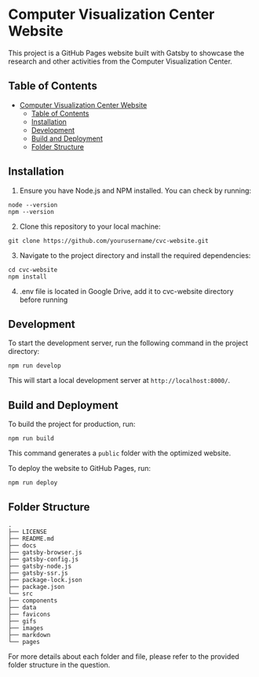 # Computer Visualization Center Website

This project is a GitHub Pages website built with Gatsby to showcase the research and other activities from the Computer Visualization Center.

## Table of Contents

- [Computer Visualization Center Website](#computer-visualization-center-website)
  - [Table of Contents](#table-of-contents)
  - [Installation](#installation)
  - [Development](#development)
  - [Build and Deployment](#build-and-deployment)
  - [Folder Structure](#folder-structure)

## Installation

1. Ensure you have Node.js and NPM installed. You can check by running:

```
node --version
npm --version
```

2. Clone this repository to your local machine:

```
git clone https://github.com/yourusername/cvc-website.git
```

3. Navigate to the project directory and install the required dependencies:

```
cd cvc-website
npm install
```

4. .env file is located in Google Drive, add it to cvc-website directory before running

## Development

To start the development server, run the following command in the project directory:

```
npm run develop
```

This will start a local development server at `http://localhost:8000/`.

## Build and Deployment

To build the project for production, run:

```
npm run build
```

This command generates a `public` folder with the optimized website.

To deploy the website to GitHub Pages, run:

```
npm run deploy
```

## Folder Structure

```
.
├── LICENSE
├── README.md
├── docs
├── gatsby-browser.js
├── gatsby-config.js
├── gatsby-node.js
├── gatsby-ssr.js
├── package-lock.json
├── package.json
└── src
├── components
├── data
├── favicons
├── gifs
├── images
├── markdown
└── pages
```

For more details about each folder and file, please refer to the provided folder structure in the question.
